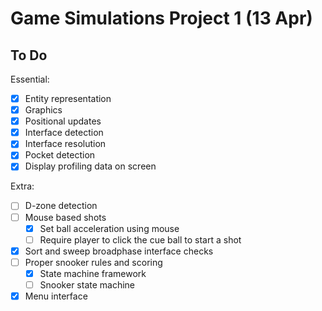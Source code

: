 # Game Simulations Project 1 (13 Apr)

## To Do

Essential:

- [x] Entity representation
- [x] Graphics
- [x] Positional updates
- [x] Interface detection
- [x] Interface resolution
- [x] Pocket detection
- [x] Display profiling data on screen

Extra:

- [ ] D-zone detection
- [ ] Mouse based shots
  - [x] Set ball acceleration using mouse
  - [ ] Require player to click the cue ball to start a shot
- [x] Sort and sweep broadphase interface checks
- [ ] Proper snooker rules and scoring
  - [x] State machine framework
  - [ ] Snooker state machine
- [x] Menu interface
